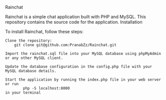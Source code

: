 Rainchat

Rainchat is a simple chat application built with PHP and MySQL. This repository contains the source code for the application.
Installation

To install Rainchat, follow these steps:

    Clone the repository: 
        git clone git@github.com:PranabZz/Rainchat.git
    
    Import the rainchat.sql file into your MySQL database using phpMyAdmin or any other MySQL client.
    
    Update the database configuration in the config.php file with your MySQL database details.
    
    Start the application by running the index.php file in your web server or run 
            php -S localhost:8000 
    in your terminal
